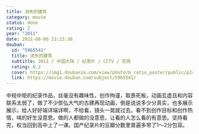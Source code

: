 ```yaml
---
title: 消失的建筑
category: movie
status: done
rating: 2
year: "2011"
date: 2021-08-06 23:23:30
douban:
  id: "5965541"
  title: 消失的建筑
  subtitle: 2011 / 中国大陆 / 纪录片 / CCTV / 苏扬
  rating: 8.2
  cover: https://img1.doubanio.com/view/photo/m_ratio_poster/public/p2444818278.jpg
  link: https://movie.douban.com/subject/5965541/
---
```


中规中矩的纪录作品，丝毫没有趣味性，创作拘谨，取景死板，动画玄虚且和内容联系太弱了，做了不少恢弘大气的古建再现动画，倒是说说多少分真实，也多展示展示，给人好好端详端详啊，不给看，镜头一晃就过去。看不到创作目标和创作热情，啃的好生没意思。做的人都做的没意思，让看的人怎么看的有意思。坚持看完，权当回到高中上了一课。国产纪录片的豆瓣分数里普遍多带了1～2分包容。